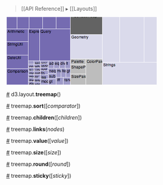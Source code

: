 > [[API Reference]] ▸ [[Layouts]]

![treemap](treemap.png)

<a name="treemap" href="#treemap">#</a> d3.layout.<b>treemap</b>()

<a name="sort" href="#sort">#</a> treemap.<b>sort</b>([<i>comparator</i>])

<a name="children" href="#children">#</a> treemap.<b>children</b>([<i>children</i>])

<a name="links" href="#links">#</a> treemap.<b>links</b>(<i>nodes</i>)

<a name="value" href="#value">#</a> treemap.<b>value</b>([<i>value</i>])

<a name="size" href="#size">#</a> treemap.<b>size</b>([<i>size</i>])

<a name="round" href="#round">#</a> treemap.<b>round</b>([<i>round</i>])

<a name="sticky" href="#sticky">#</a> treemap.<b>sticky</b>([<i>sticky</i>])
